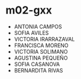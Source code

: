 # m02-gxx

- ANTONIA CAMPOS
- SOFIA AVILES
- VICTORIA IRARRAZAVAL
- FRANCISCA MORENO
- VICTORIA SOLIMANO
- AGUSTINA PEQUEÑO
- SOFIA CASANOVA
- BERNARDITA RIVAS
